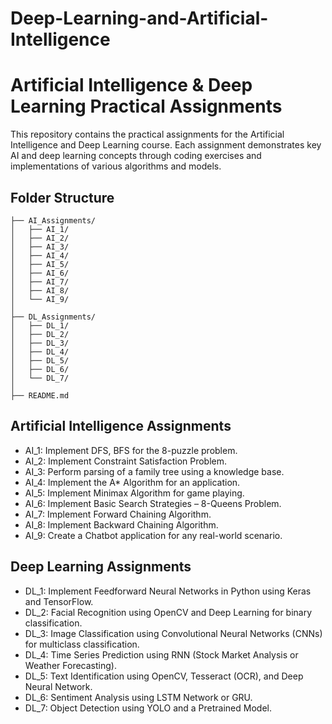 # Deep-Learning-and-Artificial-Intelligence

<h1>Artificial Intelligence & Deep Learning Practical Assignments</h1>

This repository contains the practical assignments for the Artificial Intelligence and Deep Learning course. Each assignment demonstrates key AI and deep learning concepts through coding exercises and implementations of various algorithms and models.

<h2>Folder Structure</h2>

```
├── AI_Assignments/              
│   ├── AI_1/                              
│   ├── AI_2/                               
│   ├── AI_3/                               
│   ├── AI_4/
│   ├── AI_5/
│   ├── AI_6/                              
│   ├── AI_7/
│   ├── AI_8/                               
│   └── AI_9/
│
├── DL_Assignments/
│   ├── DL_1/                             
│   ├── DL_2/
│   ├── DL_3/                               
│   ├── DL_4/                              
│   ├── DL_5/                               
│   ├── DL_6/
│   └── DL_7/
│
├── README.md
```


<h2>Artificial Intelligence Assignments</h2>

- AI_1: Implement DFS, BFS for the 8-puzzle problem.  
- AI_2: Implement Constraint Satisfaction Problem.  
- AI_3: Perform parsing of a family tree using a knowledge base.  
- AI_4: Implement the A* Algorithm for an application.  
- AI_5: Implement Minimax Algorithm for game playing.  
- AI_6: Implement Basic Search Strategies – 8-Queens Problem.  
- AI_7: Implement Forward Chaining Algorithm.  
- AI_8: Implement Backward Chaining Algorithm.  
- AI_9: Create a Chatbot application for any real-world scenario.



<h2>Deep Learning Assignments</h2>

- DL_1: Implement Feedforward Neural Networks in Python using Keras and TensorFlow.
- DL_2: Facial Recognition using OpenCV and Deep Learning for binary classification.
- DL_3: Image Classification using Convolutional Neural Networks (CNNs) for multiclass classification.
- DL_4: Time Series Prediction using RNN (Stock Market Analysis or Weather Forecasting).
- DL_5: Text Identification using OpenCV, Tesseract (OCR), and Deep Neural Network.
- DL_6: Sentiment Analysis using LSTM Network or GRU.
- DL_7: Object Detection using YOLO and a Pretrained Model.

